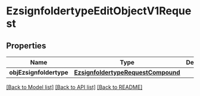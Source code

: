 # EzsignfoldertypeEditObjectV1Request

## Properties
Name | Type | Description | Notes
------------ | ------------- | ------------- | -------------
**objEzsignfoldertype** | [**EzsignfoldertypeRequestCompound**](EzsignfoldertypeRequestCompound.md) |  | 

[[Back to Model list]](../README.md#documentation-for-models) [[Back to API list]](../README.md#documentation-for-api-endpoints) [[Back to README]](../README.md)


